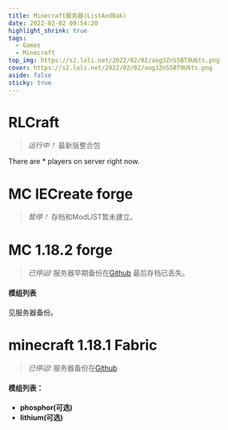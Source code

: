 ```yaml
---
title: Minecraft服务器(ListAndBak)
date: 2022-02-02 09:54:20
highlight_shrink: true
tags:
  - Games
  - Minecraft
top_img: https://s2.loli.net/2022/02/02/aog3ZnS5BT9U6ts.png
cover: https://s2.loli.net/2022/02/02/aog3ZnS5BT9U6ts.png
aside: false
sticky: true
---
```

# RLCraft
>*运行中！*
>最新版整合包
<script src="https://oss.xwxstudio.com/js/counter.js"></script>

There are <span data-playercounter-ip="mc.xwxstudio.com">*</span> players on server right now.

# MC IECreate forge
>*暂停！*
>存档和ModLIST暂未建立。

# MC 1.18.2 forge

> *已停运!*
> 服务器早期备份在[Github](https://github.com/XwX12596/Forge1.18.2)
> 最后存档已丢失。

#### 模组列表
见服务器备份。

# minecraft 1.18.1 Fabric

> *已停运!*
> 服务器备份在[Github](https://github.com/XwX12596/Fabric118)

#### 模组列表：
- **phosphor(可选)**
- **lithium(可选)**

